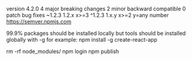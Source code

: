 version
4.2.0
4 major breaking changes
2 minor backward compatible
0 patch bug fixes
~1.2.3  1.2.x x>=3
^1.2.3  1.x.y x>=2 y=any number
https://semver.npmjs.com

99.9% packages should be installed locally
but tools should be installed globally with -g
for example: npm install -g create-react-app
<!-- 
192:npm-test jiazhenghao$ npm install -g create-react-app
/usr/local/bin/create-react-app -> /usr/local/lib/node_modules/create-react-app/index.js
+ create-react-app@3.0.1
added 91 packages from 45 contributors in 23.859s 
-->
rm -rf node_modules/
npm login
npm publish
